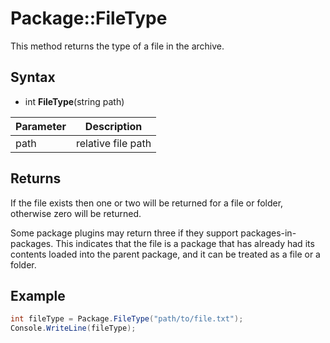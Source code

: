 # Package::FileType

This method returns the type of a file in the archive.

## Syntax

- int **FileType**(string path)

| Parameter | Description |
|---|---|
| path | relative file path |

## Returns

If the file exists then one or two will be returned for a file or folder, otherwise zero will be returned.

Some package plugins may return three if they support packages-in-packages. This indicates that the file is a package that has already had its contents loaded into the parent package, and it can be treated as a file or a folder.

## Example

```csharp
int fileType = Package.FileType("path/to/file.txt");
Console.WriteLine(fileType);
```